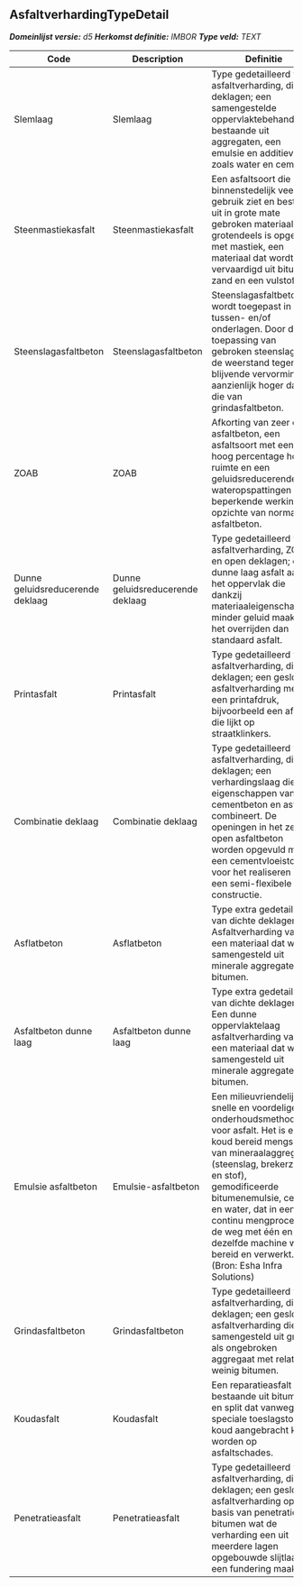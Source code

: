 ﻿## AsfaltverhardingTypeDetail

*__Domeinlijst versie:__ d5*
*__Herkomst definitie:__ IMBOR*
*__Type veld:__ TEXT*

|__Code__ |__Description__ |__Definitie__	|
|	---	|	---	|   ---	| 
| Slemlaag | Slemlaag | Type gedetailleerd van asfaltverharding, dichte deklagen; een samengestelde oppervlaktebehandeling bestaande uit aggregaten, een emulsie en additieven zoals water en cement. |
| Steenmastiekasfalt | Steenmastiekasfalt | Een asfaltsoort die binnenstedelijk veel gebruik ziet en bestaat uit in grote mate gebroken materiaal dat grotendeels is opgevuld met mastiek, een materiaal dat wordt vervaardigd uit bitumen, zand en een vulstof. |
| Steenslagasfaltbeton | Steenslagasfaltbeton | Steenslagasfaltbeton wordt toegepast in tussen- en/of onderlagen. Door de toepassing van gebroken steenslag is de weerstand tegen blijvende vervormingen aanzienlijk hoger dan die van grindasfaltbeton. |
| ZOAB | ZOAB | Afkorting van zeer open asfaltbeton, een asfaltsoort met een hoog percentage holle ruimte en een geluidsreducerende en wateropspattingen beperkende werking ten opzichte van normaal asfaltbeton. |
| Dunne geluidsreducerende deklaag | Dunne geluidsreducerende deklaag | Type gedetailleerd van asfaltverharding, ZOAB en open deklagen; een dunne laag asfalt aan het oppervlak die dankzij materiaaleigenschappen minder geluid maakt bij het overrijden dan standaard asfalt. |
| Printasfalt | Printasfalt | Type gedetailleerd van asfaltverharding, dichte deklagen; een gesloten asfaltverharding met een printafdruk, bijvoorbeeld een afdruk die lijkt op straatklinkers. |
| Combinatie deklaag | Combinatie deklaag | Type gedetailleerd van asfaltverharding, dichte deklagen; een verhardingslaag die de eigenschappen van cementbeton en asfalt combineert. De openingen in het zeer open asfaltbeton worden opgevuld met een cementvloeistof voor het realiseren van een semi-flexibele constructie.  |
| Asflatbeton | Asflatbeton | Type extra gedetailleerd van dichte deklagen. Asfaltverharding van een materiaal dat wordt samengesteld uit minerale aggregaten en bitumen. |
| Asfaltbeton dunne laag | Asfaltbeton dunne laag | Type extra gedetailleerd van dichte deklagen. Een dunne oppervlaktelaag asfaltverharding van een materiaal dat wordt samengesteld uit minerale aggregaten en bitumen. |
| Emulsie asfaltbeton | Emulsie-asfaltbeton | Een milieuvriendelijke, snelle en voordelige onderhoudsmethode voor asfalt. Het is een koud bereid mengsel van mineraalaggregaat (steenslag, brekerzand en stof), gemodificeerde bitumenemulsie, cement en water, dat in een continu mengproces op de weg met één en dezelfde machine wordt bereid en verwerkt. (Bron: Esha Infra Solutions) |
| Grindasfaltbeton | Grindasfaltbeton | Type gedetailleerd van asfaltverharding, dichte deklagen; een gesloten asfaltverharding die is samengesteld uit grind als ongebroken aggregaat met relatief weinig bitumen. |
| Koudasfalt | Koudasfalt | Een reparatieasfalt bestaande uit bitumen en split dat vanwege speciale toeslagstoffen koud aangebracht kan worden op asfaltschades. |
| Penetratieasfalt | Penetratieasfalt | Type gedetailleerd van asfaltverharding, dichte deklagen; een gesloten asfaltverharding op basis van penetratie bitumen wat de verharding een uit meerdere lagen opgebouwde slijtlaag op een fundering maakt. |
